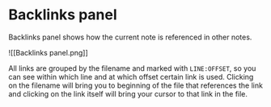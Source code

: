 # Backlinks panel

Backlinks panel shows how the current note is referenced in other notes.

![[Backlinks panel.png]]

All links are grouped by the filename and marked with `LINE:OFFSET`, so you can see within which line and at which offset certain link is used. Clicking on the filename will bring you to beginning of the file that references the link and clicking on the link itself will bring your cursor to that link in the file.
